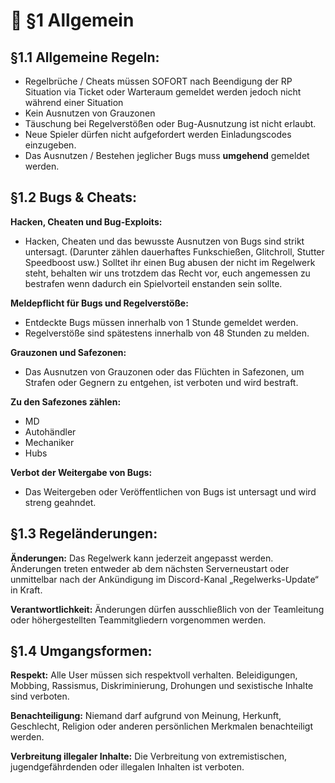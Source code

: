 # 📔 §1 Allgemein

## §1.1 Allgemeine Regeln:
- Regelbrüche / Cheats müssen SOFORT nach Beendigung der RP Situation via Ticket oder Warteraum gemeldet werden jedoch nicht während einer Situation
- Kein Ausnutzen von Grauzonen
- Täuschung bei Regelverstößen oder Bug-Ausnutzung ist nicht erlaubt.
- Neue Spieler dürfen nicht aufgefordert werden Einladungscodes einzugeben.
- Das Ausnutzen / Bestehen jeglicher Bugs muss **umgehend** gemeldet werden.

## §1.2 Bugs & Cheats:

**Hacken, Cheaten und Bug-Exploits:**
- Hacken, Cheaten und das bewusste Ausnutzen von Bugs sind strikt untersagt. (Darunter zählen dauerhaftes Funkschießen, Glitchroll, Stutter Speedboost usw.) Solltet ihr einen Bug abusen der nicht im Regelwerk steht, behalten wir uns trotzdem das Recht vor, euch angemessen zu bestrafen wenn dadurch ein Spielvorteil enstanden sein sollte.

**Meldepflicht für Bugs und Regelverstöße:**

- Entdeckte Bugs müssen innerhalb von 1 Stunde gemeldet werden.
- Regelverstöße sind spätestens innerhalb von 48 Stunden zu melden.

**Grauzonen und Safezonen:**
- Das Ausnutzen von Grauzonen oder das Flüchten in Safezonen, um Strafen oder Gegnern zu entgehen, ist verboten und wird bestraft.

**Zu den Safezones zählen:**
- MD
- Autohändler
- Mechaniker
- Hubs

**Verbot der Weitergabe von Bugs:**
- Das Weitergeben oder Veröffentlichen von Bugs ist untersagt und wird streng geahndet.

## §1.3 Regeländerungen:

**Änderungen:** Das Regelwerk kann jederzeit angepasst werden. Änderungen treten entweder ab dem nächsten Serverneustart oder unmittelbar nach der Ankündigung im Discord-Kanal „Regelwerks-Update“ in Kraft.

**Verantwortlichkeit:** Änderungen dürfen ausschließlich von der Teamleitung oder höhergestellten Teammitgliedern vorgenommen werden.


## §1.4 Umgangsformen:

**Respekt:** Alle User müssen sich respektvoll verhalten. Beleidigungen, Mobbing, Rassismus, Diskriminierung, Drohungen und sexistische Inhalte sind verboten.

**Benachteiligung:** Niemand darf aufgrund von Meinung, Herkunft, Geschlecht, Religion oder anderen persönlichen Merkmalen benachteiligt werden.

**Verbreitung illegaler Inhalte:** Die Verbreitung von extremistischen, jugendgefährdenden oder illegalen Inhalten ist verboten.

<!--## §1.5 Lootdrop:

- Beim Lootdrop wird automatisch ein Schusscall gegen alle Personen gegeben die sich im Bereich aufhalten. In dieser Phase 

- Während und nach einem Lootdrop dürfen auf dem Boden liegenden Leuten keine Gegenstände abgezogen werden.

- Während und nach einem Lootdrop dürfen keine Situationen enstehen um an den Lootdrop zu gelangen oder die Gegnerpartei auszunehmen.

- Sollte der Gewinner des Lootdrops bedroht werden, muss er keine seiner Sachen abgeben.

- Nach dem Lootdrop haben die User das Recht sich Administrativ reviven zu lassen.-->
